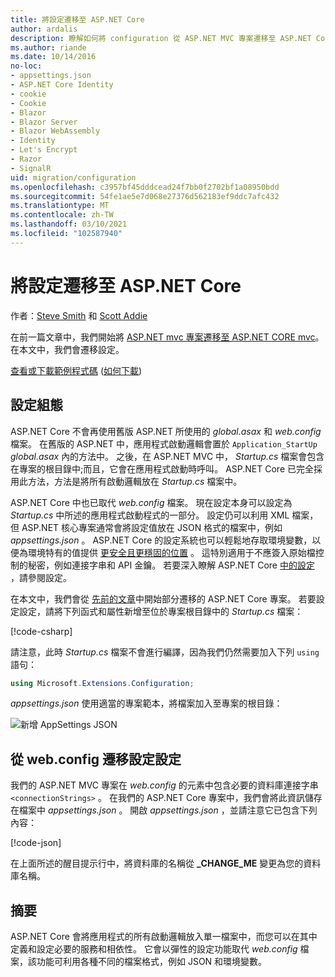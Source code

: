 ```yaml
---
title: 將設定遷移至 ASP.NET Core
author: ardalis
description: 瞭解如何將 configuration 從 ASP.NET MVC 專案遷移至 ASP.NET Core MVC 專案。
ms.author: riande
ms.date: 10/14/2016
no-loc:
- appsettings.json
- ASP.NET Core Identity
- cookie
- Cookie
- Blazor
- Blazor Server
- Blazor WebAssembly
- Identity
- Let's Encrypt
- Razor
- SignalR
uid: migration/configuration
ms.openlocfilehash: c3957bf45dddcead24f7bb0f2702bf1a08950bdd
ms.sourcegitcommit: 54fe1ae5e7d068e27376d562183ef9ddc7afc432
ms.translationtype: MT
ms.contentlocale: zh-TW
ms.lasthandoff: 03/10/2021
ms.locfileid: "102587940"
---
```

# <a name="migrate-configuration-to-aspnet-core"></a>將設定遷移至 ASP.NET Core

作者：[Steve Smith](https://ardalis.com/) 和 [Scott Addie](https://scottaddie.com)

在前一篇文章中，我們開始將 [ASP.NET mvc 專案遷移至 ASP.NET CORE mvc](xref:migration/mvc)。 在本文中，我們會遷移設定。

[查看或下載範例程式碼](https://github.com/dotnet/AspNetCore.Docs/tree/main/aspnetcore/migration/configuration/samples) ([如何下載](xref:index#how-to-download-a-sample)) 

## <a name="setup-configuration"></a>設定組態

ASP.NET Core 不會再使用舊版 ASP.NET 所使用的 *global.asax* 和 *web.config* 檔案。 在舊版的 ASP.NET 中，應用程式啟動邏輯會置於 `Application_StartUp` *global.asax* 內的方法中。 之後，在 ASP.NET MVC 中， *Startup.cs* 檔案會包含在專案的根目錄中;而且，它會在應用程式啟動時呼叫。 ASP.NET Core 已完全採用此方法，方法是將所有啟動邏輯放在 *Startup.cs* 檔案中。

ASP.NET Core 中也已取代 *web.config* 檔案。 現在設定本身可以設定為 *Startup.cs* 中所述的應用程式啟動程式的一部分。 設定仍可以利用 XML 檔案，但 ASP.NET 核心專案通常會將設定值放在 JSON 格式的檔案中，例如 *appsettings.json* 。 ASP.NET Core 的設定系統也可以輕鬆地存取環境變數，以便為環境特有的值提供 [更安全且更穩固的位置](xref:security/app-secrets) 。 這特別適用于不應簽入原始檔控制的秘密，例如連接字串和 API 金鑰。 若要深入瞭解 ASP.NET Core [中的設定](xref:fundamentals/configuration/index) ，請參閱設定。

在本文中，我們會從 [先前的文章](xref:migration/mvc)中開始部分遷移的 ASP.NET Core 專案。 若要設定設定，請將下列函式和屬性新增至位於專案根目錄中的 *Startup.cs* 檔案：

[!code-csharp[](configuration/samples/WebApp1/src/WebApp1/Startup.cs?range=11-16)]

請注意，此時 *Startup.cs* 檔案不會進行編譯，因為我們仍然需要加入下列 `using` 語句：

```csharp
using Microsoft.Extensions.Configuration;
```

*appsettings.json* 使用適當的專案範本，將檔案加入至專案的根目錄：

![新增 AppSettings JSON](configuration/_static/add-appsettings-json.png)

## <a name="migrate-configuration-settings-from-webconfig"></a>從 web.config 遷移設定設定

我們的 ASP.NET MVC 專案在 *web.config* 的元素中包含必要的資料庫連接字串 `<connectionStrings>` 。 在我們的 ASP.NET Core 專案中，我們會將此資訊儲存在檔案中 *appsettings.json* 。 開啟 *appsettings.json* ，並請注意它已包含下列內容：

[!code-json[](../migration/configuration/samples/WebApp1/src/WebApp1/appsettings.json?highlight=4)]

在上面所述的醒目提示行中，將資料庫的名稱從 **_CHANGE_ME** 變更為您的資料庫名稱。

## <a name="summary"></a>摘要

ASP.NET Core 會將應用程式的所有啟動邏輯放入單一檔案中，而您可以在其中定義和設定必要的服務和相依性。 它會以彈性的設定功能取代 *web.config* 檔案，該功能可利用各種不同的檔案格式，例如 JSON 和環境變數。
